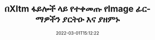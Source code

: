 ---
############################# Static ############################
layout: "auto-gen-signature"
date: 2022-03-01T15:12:22
draft: false
operation: Update
signaturetype: Image
fileformat: Xltm
productName: Java
lang: am
productCode: java
otherformats: pdf doc docx docm dot dotm dotx odt ott rtf xls xlsx xlsm xlsb csv ods ots xltx xltm ppt pptx pps ppsx odp otp potx potm pptm ppsm
breadcrumb: Put Image signature on Xltm for Java

############################# Head ############################
head_title: "በXltm ፋይሎች ላይ የተቀመጡ የImage ፊርማዎችን በJava ያዘምኑ"
head_description: "በተፈረሙ የXltm ሰነዶች ውስጥ ለImage የፊርማ ማሻሻያ የJava ኮድ ለመረዳት ቀላል እና ቀላል ይጠቀሙ።"

############################# Header ############################
title: "በXltm ፋይሎች ላይ የተቀመጡ የImage ፊርማዎችን ያርትዑ እና ያዘምኑ"
description: "ኤፒአይ ለJava ለImage ፊርማዎች በXltm ሰነዶች ላይ ማዘመንን ያቀርባል። በXltm ሰነዶችዎ ውስጥ ያሉ ኢ-ፊርማዎችን በሁለት መስመር Java ኮድ በፍጥነት እና በቀላሉ ያዘምኑ።"
bg_image: "https://cms.admin.containerize.com/templates/aspose/App_Themes/V3/images/bg/header1.png"
bg_overlay: false
button:
    enable: true

############################# SubMenu ############################
submenu:
    enable: true

    left:
        img_alt: "GroupDocs.Signature for Java"
        image: "https://cms.admin.containerize.com/templates/groupdocs/images/product-logos/90x90-noborder/groupdocs-signature-java.png"
        product: "GroupDocs.Signature"
        platform: "Java"



############################# About ############################
about:
    enable: true
    title: "ስለ GroupDocs.Signature for Java API ባህሪያት ይወቁ"
    content: |
        [GroupDocs.Signature for Java](https://products.groupdocs.com/signature/java/) የኤፒአይ ተግባር ኤሌክትሮኒካዊ ፊርማዎችን በመጠቀም በፍላጎት ሰነዶች ቅርጸቶችን ለማስኬድ ሰፊ ምርጫዎችን ይዟል። እንደ ጽሁፎች፣ ምስሎች፣ ዲጂታል ሰርተፊኬቶች፣ ባርኮዶች፣ QR-codes፣ ማህተሞች ወይም ሜታዳታ ያሉ ሰፊ የኢ-ፊርማዎች ስፔክትረም ይደገፋሉ። ደንበኞች ዲጂታል ፊርማዎችን በፒዲኤፍ፣ MS Word ሰነዶች፣ በኤምኤስ ኤክሴል የስራ ደብተሮች፣ MS PowerPoint ማቅረቢያዎች፣ አዶቤ ፎቶሾፕ ፋይሎች እና የተለያዩ የምስል ቅርጸቶችን ማከል፣ ማስወገድ፣ ማረም፣ ማረጋገጥ ወይም መፈለግ ይችላሉ። ብዙ ጠቃሚ ባህሪያት እና ቅንብሮች ይገኛሉ.
    

############################# Steps ############################
steps:
    enable: true
    title_left: "በእርስዎ Xltm ሰነድ ውስጥ የImage ፊርማዎችን እንዴት መቀየር እንደሚቻል"
    content_left: |
        [GroupDocs.Signature for Java](https://products.groupdocs.com/signature/java/) በXltm ሰነዶች ላይ የተቀመጡ የImage ፊርማዎችን ማዘመንን የመሳሰሉ ጠቃሚ ባህሪያትን ያካትታል። ያለ ተጨማሪ ኮድ የፊርማ ባህሪያትን ለመለወጥ ያስችላል።
        
        * ለመጀመር፣ መዘመን አለበት ወደተባለው ሰነድ እንደ ግንበኛ መለኪያ መንገድ የሚያልፍ የፊርማ ነገር ይፍጠሩ።
        * ከዚያ ተገቢውን የፊርማ ነገር ወዲያውኑ ያቅርቡ እና መለያውን እና መለወጥ ያለባቸውን ባህሪያቱን ያዘጋጁ።
        * በመጨረሻ፣ የተወሰነ የፊርማ ነገርን የሚያልፍ የ Signature's Update ዘዴ ይደውሉ።
        * በማስታወቂያዎ ላይ ውጤቶችን የማዘመን ሂደት ያድርጉ።

    title_right: "የስርዓት መስፈርቶች"
    content_right: |
        GroupDocs.Signature for Java በሁሉም ዋና መድረኮች እና ስርዓተ ክወናዎች ላይ ይደገፋሉ። ከዚህ በታች ያለውን ኮድ ከመተግበሩ በፊት፣ እባክዎ በስርዓትዎ ላይ የሚከተሉት ቅድመ ሁኔታዎች እንዳሉዎት ያረጋግጡ።

        * ስርዓተ ክወናዎች-ማይክሮሶፍት ዊንዶውስ ፣ ሊኑክስ ፣ ማክኦኤስ
        * የልማት አካባቢዎች፡ NetBeans, Intellij IDEA, Eclipse, etc.
        * Java runtime: J2SE 6.0 and above
        * የቅርብ ጊዜውን የGroupDocs.Signature for Java ስሪት ከ[Maven](https://repository.groupdocs.com/webapp/#/artifacts/browse/tree/General/repo/com/groupdocs/groupdocs-signature) ያውርዱ
         
    code: |
        ```java    
                
        // Set up input Xltm file
        String filePath = "input.xltm";
        // Set up output file
        String outputFilePath = "output.xltm";

        // Instantiate Signature for input file
        Signature signature = new Signature(filePath);

        // Id of signature which is supposed to be updated
        // such Id might be got as a result of search operation
        String id = "ff988ab1-7403-4c8d-8db7-f2a56b9f8530";

        // provide signature features to update
        // set up particular signature id
        ImageSignature signatureToUpdate = new ImageSignature(id);

        // specify signature width
        signatureToUpdate.setWidth(170);
        // specify signature height
        signatureToUpdate.setHeight(250);
        // set left position
        signatureToUpdate.setLeft(10);
        // set top position
        signatureToUpdate.setTop(10);

        // update signature
        Boolean updateResult = signature.update(outputFilePath, signatureToUpdate);

        // process updation result
        if (updateResult)
        {
                System.out.println("Signature was updated successfully!");
        }
        ```

############################# Demos ############################
demos:
    enable: true
    title: "በሰነዱ ገፆች ላይ የImage ፊርማዎችን በማዘመን ላይ - ቀጥታ ማሳያ"
    content: |
       የ[GroupDocs.signature መተግበሪያ](https://products.groupdocs.app/signature/family) ድህረ ገጽን በመጎብኘት የXltm ሰነድ የተለያዩ ኤሌክትሮኒክ ፊርማዎችን አሁኑኑ ያርትዑ።          

############################# More Formats ############################
more_formats:
    enable: true
    title: "የተለያዩ የImage ፊርማዎችን በJava ያዘምኑ"
    content: |
        "በተለያዩ የሰነድ ቅርጸቶች የተቀመጡ ዲጂታል ፊርማዎችን ማስተካከል። ያለ ተጨማሪ ኮድ የፊርማዎችን ውሂብ ያዘምኑ።"
    format: 
       
       
back_to_top:
    enable: true
---